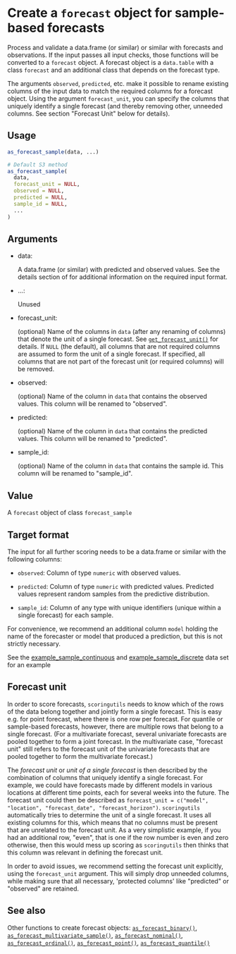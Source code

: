 # Create a `forecast` object for sample-based forecasts

Process and validate a data.frame (or similar) or similar with forecasts
and observations. If the input passes all input checks, those functions
will be converted to a `forecast` object. A forecast object is a
`data.table` with a class `forecast` and an additional class that
depends on the forecast type.

The arguments `observed`, `predicted`, etc. make it possible to rename
existing columns of the input data to match the required columns for a
forecast object. Using the argument `forecast_unit`, you can specify the
columns that uniquely identify a single forecast (and thereby removing
other, unneeded columns. See section "Forecast Unit" below for details).

## Usage

``` r
as_forecast_sample(data, ...)

# Default S3 method
as_forecast_sample(
  data,
  forecast_unit = NULL,
  observed = NULL,
  predicted = NULL,
  sample_id = NULL,
  ...
)
```

## Arguments

- data:

  A data.frame (or similar) with predicted and observed values. See the
  details section of for additional information on the required input
  format.

- ...:

  Unused

- forecast_unit:

  (optional) Name of the columns in `data` (after any renaming of
  columns) that denote the unit of a single forecast. See
  [`get_forecast_unit()`](https://epiforecasts.io/scoringutils/dev/reference/get_forecast_unit.md)
  for details. If `NULL` (the default), all columns that are not
  required columns are assumed to form the unit of a single forecast. If
  specified, all columns that are not part of the forecast unit (or
  required columns) will be removed.

- observed:

  (optional) Name of the column in `data` that contains the observed
  values. This column will be renamed to "observed".

- predicted:

  (optional) Name of the column in `data` that contains the predicted
  values. This column will be renamed to "predicted".

- sample_id:

  (optional) Name of the column in `data` that contains the sample id.
  This column will be renamed to "sample_id".

## Value

A `forecast` object of class `forecast_sample`

## Target format

The input for all further scoring needs to be a data.frame or similar
with the following columns:

- `observed`: Column of type `numeric` with observed values.

- `predicted`: Column of type `numeric` with predicted values. Predicted
  values represent random samples from the predictive distribution.

- `sample_id`: Column of any type with unique identifiers (unique within
  a single forecast) for each sample.

For convenience, we recommend an additional column `model` holding the
name of the forecaster or model that produced a prediction, but this is
not strictly necessary.

See the
[example_sample_continuous](https://epiforecasts.io/scoringutils/dev/reference/example_sample_continuous.md)
and
[example_sample_discrete](https://epiforecasts.io/scoringutils/dev/reference/example_sample_discrete.md)
data set for an example

## Forecast unit

In order to score forecasts, `scoringutils` needs to know which of the
rows of the data belong together and jointly form a single forecast.
This is easy e.g. for point forecast, where there is one row per
forecast. For quantile or sample-based forecasts, however, there are
multiple rows that belong to a single forecast. (For a multivariate
forecast, several univariate forecasts are pooled together to form a
joint forecast. In the multivariate case, "forecast unit" still refers
to the forecast unit of the univariate forecasts that are pooled
together to form the multivariate forecast.)

The *forecast unit* or *unit of a single forecast* is then described by
the combination of columns that uniquely identify a single forecast. For
example, we could have forecasts made by different models in various
locations at different time points, each for several weeks into the
future. The forecast unit could then be described as
`forecast_unit = c("model", "location", "forecast_date", "forecast_horizon")`.
`scoringutils` automatically tries to determine the unit of a single
forecast. It uses all existing columns for this, which means that no
columns must be present that are unrelated to the forecast unit. As a
very simplistic example, if you had an additional row, "even", that is
one if the row number is even and zero otherwise, then this would mess
up scoring as `scoringutils` then thinks that this column was relevant
in defining the forecast unit.

In order to avoid issues, we recommend setting the forecast unit
explicitly, using the `forecast_unit` argument. This will simply drop
unneeded columns, while making sure that all necessary, 'protected
columns' like "predicted" or "observed" are retained.

## See also

Other functions to create forecast objects:
[`as_forecast_binary()`](https://epiforecasts.io/scoringutils/dev/reference/as_forecast_binary.md),
[`as_forecast_multivariate_sample()`](https://epiforecasts.io/scoringutils/dev/reference/as_forecast_multivariate_sample.md),
[`as_forecast_nominal()`](https://epiforecasts.io/scoringutils/dev/reference/as_forecast_nominal.md),
[`as_forecast_ordinal()`](https://epiforecasts.io/scoringutils/dev/reference/as_forecast_ordinal.md),
[`as_forecast_point()`](https://epiforecasts.io/scoringutils/dev/reference/as_forecast_point.md),
[`as_forecast_quantile()`](https://epiforecasts.io/scoringutils/dev/reference/as_forecast_quantile.md)
